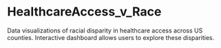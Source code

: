 # HealthcareAccess_v_Race
Data visualizations of racial disparity in healthcare access across US counties. Interactive dashboard allows users to explore these disparities.
